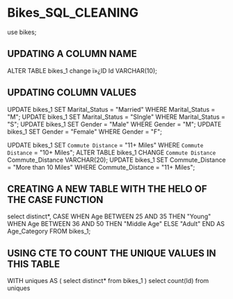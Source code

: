# Bikes_SQL_CLEANING
use bikes;

## UPDATING A COLUMN NAME
ALTER TABLE bikes_1 change ï»¿ID Id VARCHAR(10);


## UPDATING COLUMN VALUES
UPDATE bikes_1 SET Marital_Status = "Married" WHERE Marital_Status = "M";
UPDATE bikes_1 SET Marital_Status = "SIngle" WHERE Marital_Status = "S";
UPDATE bikes_1 SET Gender = "Male" WHERE Gender = "M";
UPDATE bikes_1 SET Gender = "Female" WHERE Gender = "F";

UPDATE bikes_1 SET `Commute Distance` = "11+ Miles" WHERE `Commute Distance` = "10+ Miles";
ALTER TABLE bikes_1 CHANGE `Commute Distance` Commute_Distance VARCHAR(20);
UPDATE bikes_1 SET Commute_Distance = "More than 10 Miles" WHERE Commute_Distance = "11+ Miles";


## CREATING A NEW TABLE WITH THE HELO OF THE CASE FUNCTION
select distinct*,
CASE
	WHEN Age BETWEEN 25 AND 35 THEN "Young"
	WHEN Age BETWEEN 36 AND 50 THEN "Middle Age"
	ELSE "Adult"
END AS Age_Category 
FROM bikes_1;


## USING CTE TO COUNT THE UNIQUE VALUES IN THIS TABLE
WITH uniques AS
(
	select distinct* from bikes_1
)
select count(Id)
from uniques
